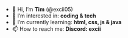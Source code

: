 - 👋 Hi, I’m **Tim** (@excii05)
- 👀 I’m interested in: **coding & tech**
- 🌱 I’m currently learning: **html, css, js & java**
- 📫 How to reach me: **Discord: excii**
